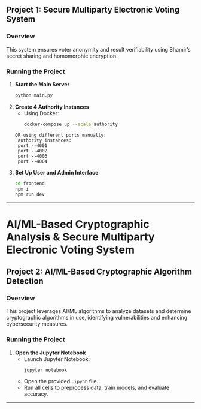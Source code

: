 ## Project 1: Secure Multiparty Electronic Voting System
### Overview
This system ensures voter anonymity and result verifiability using Shamir’s secret sharing and homomorphic encryption.

### Running the Project
1. **Start the Main Server**
   ```bash
   python main.py
   ```
2. **Create 4 Authority Instances**
   - Using Docker:
     ```bash
     docker-compose up --scale authority

    ```
   OR using different ports manually:
     authority instances:
     port --4001
     port --4002
     port --4003
     port --4004
     ```
3. **Set Up User and Admin Interface**
   ```bash
   cd frontend
   npm i
   npm run dev
   ```

---

# AI/ML-Based Cryptographic Analysis & Secure Multiparty Electronic Voting System

## Project 2: AI/ML-Based Cryptographic Algorithm Detection
### Overview
This project leverages AI/ML algorithms to analyze datasets and determine cryptographic algorithms in use, identifying vulnerabilities and enhancing cybersecurity measures.

### Running the Project
1. **Open the Jupyter Notebook**
   - Launch Jupyter Notebook:
     ```bash
     jupyter notebook
     ```
   - Open the provided `.ipynb` file.
   - Run all cells to preprocess data, train models, and evaluate accuracy.

---
